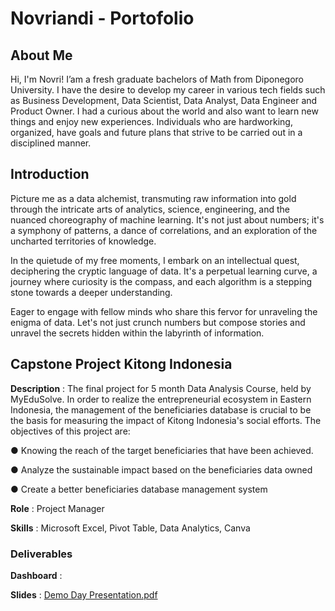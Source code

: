 # Novriandi - Portofolio

## About Me
Hi, I'm Novri! I’am  a fresh graduate bachelors of Math from Diponegoro University. I have the desire to develop my career in various tech fields such as Business Development, Data Scientist, Data Analyst, Data Engineer and Product Owner. I had a curious about the world  and also want to learn new things and enjoy new experiences. Individuals who are hardworking, organized, have goals and future plans that strive to be carried out in a disciplined manner.

## Introduction
Picture me as a data alchemist, transmuting raw information into gold through the intricate arts of analytics, science, engineering, and the nuanced choreography of machine learning. It's not just about numbers; it's a symphony of patterns, a dance of correlations, and an exploration of the uncharted territories of knowledge.

In the quietude of my free moments, I embark on an intellectual quest, deciphering the cryptic language of data. It's a perpetual learning curve, a journey where curiosity is the compass, and each algorithm is a stepping stone towards a deeper understanding.

Eager to engage with fellow minds who share this fervor for unraveling the enigma of data. Let's not just crunch numbers but compose stories and unravel the secrets hidden within the labyrinth of information.

## Capstone Project Kitong Indonesia


**Description** : The final project for 5 month Data Analysis Course, held by MyEduSolve. In order to realize the entrepreneurial ecosystem in Eastern Indonesia, the management of the beneficiaries database is crucial to be the basis for measuring the impact of Kitong Indonesia's social efforts.
The objectives of this project are:

● Knowing the reach of the target beneficiaries that have been achieved.

● Analyze the sustainable impact based on the beneficiaries data owned

● Create a better beneficiaries database management system

**Role** : Project Manager

**Skills** : Microsoft Excel, Pivot Table, Data Analytics, Canva

### **Deliverables**

**Dashboard** : 

**Slides**    : [Demo Day Presentation.pdf
](https://github.com/novriyaandi/Portofolio/blob/9c39e4233559bb04291fc5fbab273e2c303689c8/Demo%20Day%20Presentation.pdf)
